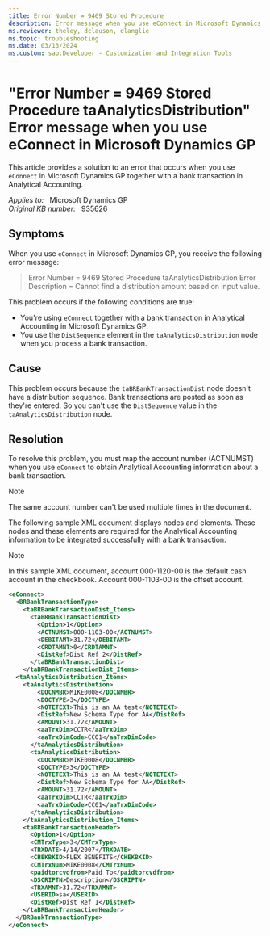 ```yaml
---
title: Error Number = 9469 Stored Procedure
description: Error message when you use eConnect in Microsoft Dynamics GP together with a bank transaction in Analytical Accounting.
ms.reviewer: theley, dclauson, dlanglie
ms.topic: troubleshooting
ms.date: 03/13/2024
ms.custom: sap:Developer - Customization and Integration Tools
---
```

# "Error Number = 9469 Stored Procedure taAnalyticsDistribution" Error message when you use eConnect in Microsoft Dynamics GP

This article provides a solution to an error that occurs when you use `eConnect` in Microsoft Dynamics GP together with a bank transaction in Analytical Accounting.

_Applies to:_ &nbsp; Microsoft Dynamics GP  
_Original KB number:_ &nbsp; 935626

## Symptoms

When you use `eConnect` in Microsoft Dynamics GP, you receive the following error message:

> Error Number = 9469 Stored Procedure taAnalyticsDistribution Error Description = Cannot find a distribution amount based on input value.

This problem occurs if the following conditions are true:

- You're using `eConnect` together with a bank transaction in Analytical Accounting in Microsoft Dynamics GP.
- You use the `DistSequence` element in the `taAnalyticsDistribution` node when you process a bank transaction.

## Cause

This problem occurs because the `taBRBankTransactionDist` node doesn't have a distribution sequence. Bank transactions are posted as soon as they're entered. So you can't use the `DistSequence` value in the `taAnalyticsDistribution` node.

## Resolution

To resolve this problem, you must map the account number (ACTNUMST) when you use `eConnect` to obtain Analytical Accounting information about a bank transaction.

> [!NOTE]
> The same account number can't be used multiple times in the document.

The following sample XML document displays nodes and elements. These nodes and these elements are required for the Analytical Accounting information to be integrated successfully with a bank transaction.

> [!NOTE]
> In this sample XML document, account 000-1120-00 is the default cash account in the checkbook. Account 000-1103-00 is the offset account.

```xml
<eConnect>
  <BRBankTransactionType>
    <taBRBankTransactionDist_Items>
      <taBRBankTransactionDist>
        <Option>1</Option>
        <ACTNUMST>000-1103-00</ACTNUMST>
        <DEBITAMT>31.72</DEBITAMT>
        <CRDTAMNT>0</CRDTAMNT>
        <DistRef>Dist Ref 2</DistRef>
      </taBRBankTransactionDist>
    </taBRBankTransactionDist_Items>
  <taAnalyticsDistribution_Items>
    <taAnalyticsDistribution>
        <DOCNMBR>MIKE0008</DOCNMBR>
        <DOCTYPE>3</DOCTYPE>
        <NOTETEXT>This is an AA test</NOTETEXT>
        <DistRef>New Schema Type for AA</DistRef>
        <AMOUNT>31.72</AMOUNT>
        <aaTrxDim>CCTR</aaTrxDim>
        <aaTrxDimCode>CC01</aaTrxDimCode>
      </taAnalyticsDistribution>
      <taAnalyticsDistribution>
        <DOCNMBR>MIKE0008</DOCNMBR>
        <DOCTYPE>3</DOCTYPE>
        <NOTETEXT>This is an AA test</NOTETEXT>
        <DistRef>New Schema Type for AA</DistRef>
        <AMOUNT>31.72</AMOUNT>
        <aaTrxDim>CCTR</aaTrxDim>
        <aaTrxDimCode>CC01</aaTrxDimCode>
      </taAnalyticsDistribution>
    </taAnalyticsDistribution_Items>
    <taBRBankTransactionHeader>
      <Option>1</Option>
      <CMTrxType>3</CMTrxType>
      <TRXDATE>4/14/2007</TRXDATE>
      <CHEKBKID>FLEX BENEFITS</CHEKBKID>
      <CMTrxNum>MIKE0008</CMTrxNum>
      <paidtorcvdfrom>Paid To</paidtorcvdfrom>
      <DSCRIPTN>Description</DSCRIPTN>
      <TRXAMNT>31.72</TRXAMNT>
      <USERID>sa</USERID>
      <DistRef>Dist Ref 1</DistRef>
    </taBRBankTransactionHeader>
  </BRBankTransactionType>
</eConnect>
```
